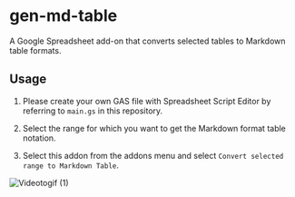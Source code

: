 # gen-md-table
A Google Spreadsheet add-on that converts selected tables to Markdown table formats.

## Usage

1. Please create your own GAS file with Spreadsheet Script Editor by referring to `main.gs` in this repository.

2. Select the range for which you want to get the Markdown format table notation.

3. Select this addon from the addons menu and select `Convert selected range to Markdown Table`.

![Videotogif (1)](https://user-images.githubusercontent.com/9986092/106005279-69042500-60f7-11eb-8624-3c30a8f4397c.gif)

